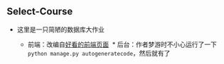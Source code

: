 ## Select-Course

* 这里是一只简陋的数据库大作业

  * 前端：改编自[好看的前端页面](https://startbootstrap.com/template-overviews/sb-admin-2/) 
  * 后台：作者梦游时不小心运行了一下`python manage.py autogeneratecode`，然后就有了
